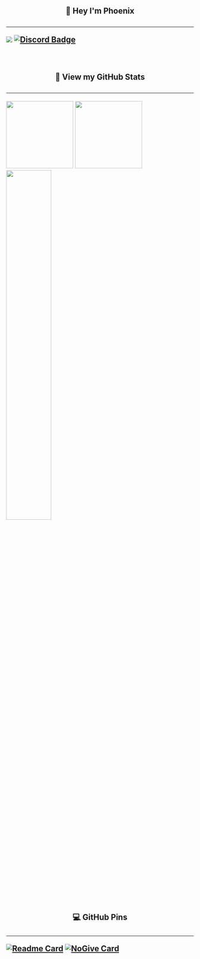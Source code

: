 <h2 align="center"> 👋 <strong> Hey I'm Phoenix</strong> <h2>

<hr>

![](https://komarev.com/ghpvc/?username=Phoenix557&label=Views&color=blue&style=flat) [![Discord Badge](https://img.shields.io/badge/-Discord-9B9B9B?style=flat-square&logo=Discord&logoColor=blue)](https://discord.gg/TgfWXnJRxN)

<br>
<h2 align="center"> 🗽<strong> View my GitHub Stats</strong><h2>
<hr>

<img height="180em" src="https://github-readme-stats.vercel.app/api?username=Phoenix557&show_icons=true&title_color=5865F2&icon_color=5865F2&text_color=FFFFFF&bg_color=171B23&include_all_commits=true&count_private=true"
/>
<img height="180em" src="https://github-readme-stats.vercel.app/api/top-langs/?username=Phoenix557&layout=compact&langs_count=8&title_color=5865F2&icon_color=5865F2&text_color=FFFFFF&bg_color=171B23&hide=css"/>
<img width="49%" src="https://github-readme-streak-stats.herokuapp.com/?user=Phoenix557&fire=5865F2&fire=5865F2&currStreakNum=ffffff&sideLabels=5865F2&currStreakLabel=5865F2&stroke=5865F2&sideNums=ffffff&dates=ffffff&border=ffffff&text_color=FFFFFF&background=171B23" />

<br>
<h2 align="center" > 💻 <strong>GitHub Pins</strong> <h2>
<hr>

[![Readme Card](https://github-readme-stats.vercel.app/api/pin/?username=phoenix557&repo=phoenix557&bg_color=171B23)](https://github.com/phoenix557/phoenix557) [![NoGive Card](https://github-readme-stats.vercel.app/api/pin/?username=phoenix557&repo=nogive&bg_color=171B23)](https://github.com/phoenix557/nogive)